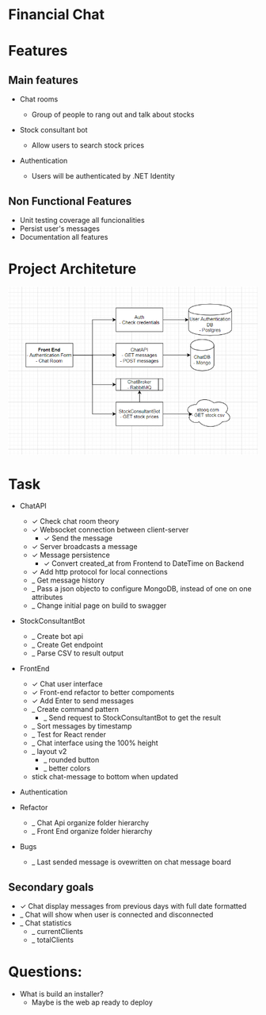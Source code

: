 # Financial Chat

# Features

## Main features

- Chat rooms
  - Group of people to rang out and talk about stocks

- Stock consultant bot
  - Allow users to search stock prices

- Authentication
  - Users will be authenticated by .NET Identity 

## Non Functional Features

- Unit testing coverage all funcionalities
- Persist user's messages
- Documentation all features

# Project Architeture

![project_arquiteture.png](project_arquiteture.png)

# Task

- ChatAPI
  - &check; Check chat room theory
  - &check; Websocket connection between client-server
    - &check; Send the message
  - &check; Server broadcasts a message
  - &check; Message persistence
    - &check; Convert created_at from Frontend to DateTime on Backend
  - &check; Add http protocol for local connections
  - _ Get message history
  - _ Pass a json objecto to configure MongoDB, instead of one on one attributes
  - _ Change initial page on build to swagger

- StockConsultantBot
  - _ Create bot api
  - _ Create Get endpoint
  - _ Parse CSV to result output

- FrontEnd
  - &check; Chat user interface
  - &check; Front-end refactor to better compoments
  - &check; Add Enter to send messages
  - _ Create command pattern
    - _ Send request to StockConsultantBot to get the result
  - _ Sort messages by timestamp
  - _ Test for React render
  - _ Chat interface using the 100% height
  - _ layout v2
    - _ rounded button
    - _ better colors
  - stick chat-message to bottom when updated

- Authentication

- Refactor
  - _ Chat Api organize folder hierarchy
  - _ Front End organize folder hierarchy

- Bugs
  - _ Last sended message is ovewritten on chat message board

## Secondary goals

- &check; Chat display messages from previous days with full date formatted
- _ Chat will show when user is connected and disconnected
- _ Chat statistics
  - _ currentClients
  - _ totalClients

# Questions:
 - What is build an installer?
   - Maybe is the web ap ready to deploy
 